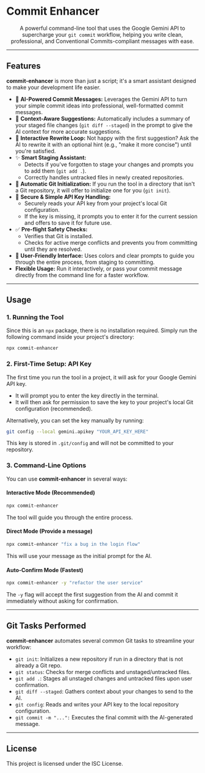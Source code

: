 # Commit Enhancer

<p align="center">
    A powerful command-line tool that uses the Google Gemini API to supercharge your <code>git commit</code> workflow, helping you write clean, professional, and Conventional Commits-compliant messages with ease.
</p>

---

## Features

**commit-enhancer** is more than just a script; it's a smart assistant designed to make your development life easier.

- 🤖 **AI-Powered Commit Messages:** Leverages the Gemini API to turn your simple commit ideas into professional, well-formatted commit messages.
- 📝 **Context-Aware Suggestions:** Automatically includes a summary of your staged file changes (`git diff --staged`) in the prompt to give the AI context for more accurate suggestions.
- 🔄 **Interactive Rewrite Loop:** Not happy with the first suggestion? Ask the AI to rewrite it with an optional hint (e.g., "make it more concise") until you're satisfied.
- ✨ **Smart Staging Assistant:**
  - Detects if you've forgotten to stage your changes and prompts you to add them (`git add .`).
  - Correctly handles untracked files in newly created repositories.
- 🚀 **Automatic Git Initialization:** If you run the tool in a directory that isn't a Git repository, it will offer to initialize one for you (`git init`).
- 🔑 **Secure & Simple API Key Handling:**
  - Securely reads your API key from your project's local Git configuration.
  - If the key is missing, it prompts you to enter it for the current session and offers to save it for future use.
- ✅ **Pre-flight Safety Checks:**
  - Verifies that Git is installed.
  - Checks for active merge conflicts and prevents you from committing until they are resolved.
- 🎨 **User-Friendly Interface:** Uses colors and clear prompts to guide you through the entire process, from staging to committing.
- **Flexible Usage:** Run it interactively, or pass your commit message directly from the command line for a faster workflow.

---

## Usage

### 1. Running the Tool

Since this is an `npx` package, there is no installation required. Simply run the following command inside your project's directory:

```sh
npx commit-enhancer
```

### 2. First-Time Setup: API Key

The first time you run the tool in a project, it will ask for your Google Gemini API key.

- It will prompt you to enter the key directly in the terminal.
- It will then ask for permission to save the key to your project's local Git configuration (recommended).

Alternatively, you can set the key manually by running:

```sh
git config --local gemini.apikey "YOUR_API_KEY_HERE"
```

This key is stored in `.git/config` and will not be committed to your repository.

### 3. Command-Line Options

You can use **commit-enhancer** in several ways:

#### Interactive Mode (Recommended)

```sh
npx commit-enhancer
```

The tool will guide you through the entire process.

#### Direct Mode (Provide a message)

```sh
npx commit-enhancer "fix a bug in the login flow"
```

This will use your message as the initial prompt for the AI.

#### Auto-Confirm Mode (Fastest)

```sh
npx commit-enhancer -y "refactor the user service"
```

The `-y` flag will accept the first suggestion from the AI and commit it immediately without asking for confirmation.

---

## Git Tasks Performed

**commit-enhancer** automates several common Git tasks to streamline your workflow:

- `git init`: Initializes a new repository if run in a directory that is not already a Git repo.
- `git status`: Checks for merge conflicts and unstaged/untracked files.
- `git add .`: Stages all unstaged changes and untracked files upon user confirmation.
- `git diff --staged`: Gathers context about your changes to send to the AI.
- `git config`: Reads and writes your API key to the local repository configuration.
- `git commit -m "...":` Executes the final commit with the AI-generated message.

---

## License

This project is licensed under the ISC License.
